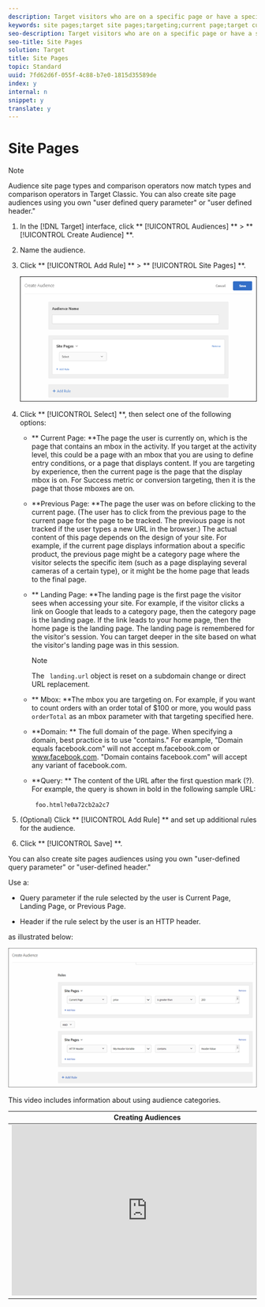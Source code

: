 ```yaml
---
description: Target visitors who are on a specific page or have a specific mbox parameter.
keywords: site pages;target site pages;targeting;current page;target current page;previous page;target previous page;landing page;target landing page;mbox;target mbox
seo-description: Target visitors who are on a specific page or have a specific mbox parameter.
seo-title: Site Pages
solution: Target
title: Site Pages
topic: Standard
uuid: 7fd62d6f-055f-4c88-b7e0-1815d35589de
index: y
internal: n
snippet: y
translate: y
---
```


# Site Pages


>[!NOTE]
>
>Audience site page types and comparison operators now match types and comparison operators in Target Classic. You can also create site page audiences using you own "user defined query parameter" or "user defined header."




1. In the [!DNL  Target] interface, click ** [!UICONTROL  Audiences] ** > ** [!UICONTROL  Create Audience] **. 

1. Name the audience. 

1. Click ** [!UICONTROL  Add Rule] ** > ** [!UICONTROL  Site Pages] **. 

   ![](../../../assets/target_site_pages.png) 

1. Click ** [!UICONTROL  Select] **, then select one of the following options: 


    * ** Current Page: **The page the user is currently on, which is the page that contains an mbox in the activity. If you target at the activity level, this could be a page with an mbox that you are using to define entry conditions, or a page that displays content. If you are targeting by experience, then the current page is the page that the display mbox is on. For Success metric or conversion targeting, then it is the page that those mboxes are on. 

    * **Previous Page: **The page the user was on before clicking to the current page. (The user has to click from the previous page to the current page for the page to be tracked. The previous page is not tracked if the user types a new URL in the browser.) The actual content of this page depends on the design of your site. For example, if the current page displays information about a specific product, the previous page might be a category page where the visitor selects the specific item (such as a page displaying several cameras of a certain type), or it might be the home page that leads to the final page. 

    * ** Landing Page: **The landing page is the first page the visitor sees when accessing your site. For example, if the visitor clicks a link on Google that leads to a category page, then the category page is the landing page. If the link leads to your home page, then the home page is the landing page. The landing page is remembered for the visitor's session. You can target deeper in the site based on what the visitor's landing page was in this session. 


      >[!NOTE]
      >
      >The ` landing.url` object is reset on a subdomain change or direct URL replacement. 


    * ** Mbox: **The mbox you are targeting on. For example, if you want to count orders with an order total of $100 or more, you would pass ` orderTotal` as an mbox parameter with that targeting specified here. 

    * **Domain: ** The full domain of the page. When specifying a domain, best practice is to use "contains." For example, "Domain equals facebook.com" will not accept m.facebook.com or www.facebook.com. "Domain contains facebook.com" will accept any variant of facebook.com. 

    * **Query: ** The content of the URL after the first question mark (?). For example, the query is shown in bold in the following sample URL: 

      ` foo.html?e0a72cb2a2c7` 



1. (Optional) Click ** [!UICONTROL  Add Rule] ** and set up additional rules for the audience. 

1. Click ** [!UICONTROL  Save] **. 



You can also create site pages audiences using you own "user-defined query parameter" or "user-defined header."

Use a: 


* Query parameter if the rule selected by the user is Current Page, Landing Page, or Previous Page. 

* Header if the rule select by the user is an HTTP header. 



as illustrated below: 

![](../../../assets/site_pages.png) 

This video includes information about using audience categories. 

<table id="table_A3A70CC0C9F54131BB9F098B4DA8C9D6"> 
 <thead> 
  <tr> 
   <th class="entry" colspan="2"> Creating Audiences </th> 
   <th colname="col3" class="entry"> 9:58 </th> 
  </tr>
 </thead>
 <tbody> 
  <tr> 
   <td colspan="2"> 
    <div width="550" class="video-iframe"> 
     <iframe src="https://www.youtube.com/embed/wV9lVTSOxMk/" frameborder="0" webkitallowfullscreen="true" mozallowfullscreen="true" oallowfullscreen="true" msallowfullscreen="true" allowfullscreen="allowfullscreen" scrolling="no" width="550" height="345">https://www.youtube.com/embed/wV9lVTSOxMk/</iframe>
    </div> </td> 
   <td colname="col3"> <p> 
     <ul id="ul_FF4FEC7BC7A34461BAA54FBE18A8E63B"> 
      <li id="li_7D6D4CB2E771430F84D2B658F8611532">Create audiences </li> 
      <li id="li_8529CB01E80B4C89B74287882AE0DA9D">Define audience categories </li> 
     </ul> </p> </td> 
  </tr> 
 </tbody> 
</table>

